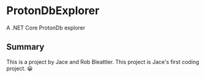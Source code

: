 # ProtonDbExplorer
A .NET Core ProtonDb explorer

## Summary
This is a project by Jace and Rob Bleattler. This project is Jace's first coding project. 😀
